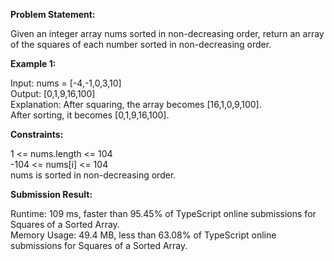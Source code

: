**Problem Statement:**

Given an integer array nums sorted in non-decreasing order, return an array of the squares of each number sorted in non-decreasing order.

**Example 1:**

Input: nums = [-4,-1,0,3,10]  
Output: [0,1,9,16,100]  
Explanation: After squaring, the array becomes [16,1,0,9,100].  
After sorting, it becomes [0,1,9,16,100].  


**Constraints:**

1 <= nums.length <= 104  
-104 <= nums[i] <= 104  
nums is sorted in non-decreasing order.


**Submission Result:**

Runtime: 109 ms, faster than 95.45% of TypeScript online submissions for Squares of a Sorted Array.  
Memory Usage: 49.4 MB, less than 63.08% of TypeScript online submissions for Squares of a Sorted Array.